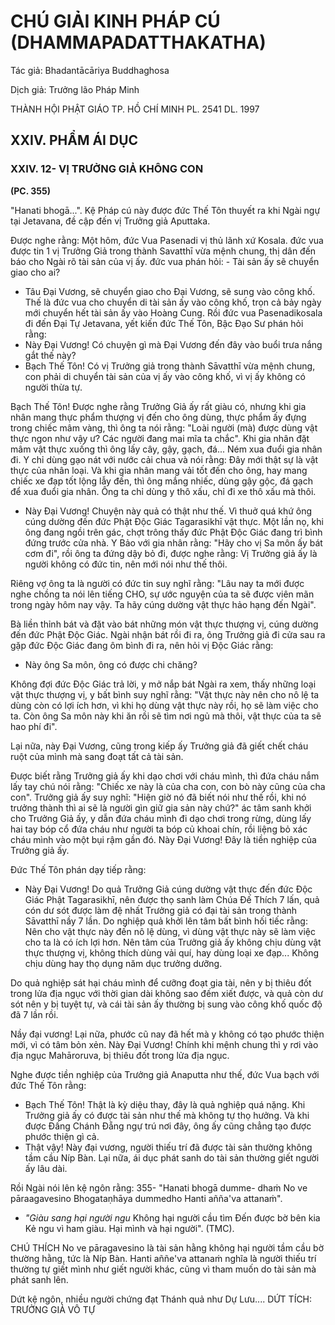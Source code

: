 # CHÚ GIẢI KINH PHÁP CÚ (DHAMMAPADATTHAKATHA)

Tác giả: Bhadantācāriya Buddhaghosa

Dịch giả: Trưởng lão Pháp Minh

THÀNH HỘI PHẬT GIÁO TP. HỒ CHÍ MINH
PL. 2541 DL. 1997

## XXIV. PHẨM ÁI DỤC

### XXIV. 12- VỊ TRƯỞNG GIẢ KHÔNG CON

**(PC. 355)**

"Hanati bhogā...".
Kệ Pháp cú này được đức Thế Tôn thuyết ra khi Ngài ngự tại Jetavana, đề cập đến vị Trưởng giả Aputtaka.

Được nghe rằng: Một hôm, đức Vua Pasenadi vị thủ lãnh xứ Kosala. đức vua được tin 1 vị
Trưởng Giả trong thành Savatthī vừa mệnh chung, thị dân đến báo cho Ngài rõ tài sản của vị ấy. đức vua phán hỏi: - Tài sản ấy sẽ chuyển giao cho ai?

- Tâu Đại Vương, sẽ chuyển giao cho Đại Vương, sẽ sung vào công khố. Thế là đức vua cho chuyển di tài sản ấy vào công khố, trọn cả bảy ngày mới chuyển hết tài sản ấy vào Hoàng Cung. Rồi đức vua Pasenadikosala đi đến Đại Tự Jetavana, yết kiến đức Thế Tôn, Bậc Đạo Sư phán hỏi rằng:
- Này Đại Vương! Có chuyện gì mà Đại Vương đến đây vào buổi trưa nắng gắt thế này?
- Bạch Thế Tôn! Có vị Trưởng giả trong thành Sāvatthī vừa mệnh chung, con phải di chuyển tài sản của vị ấy vào công khố, vì vị ấy không có người thừa tự.

Bạch Thế Tôn! Được nghe rằng Trưởng Giả ấy rất giàu có, nhưng khi gia nhân mang thực phẩm thượng vị đến cho ông dùng, thực phẩm ấy đựng trong chiếc mâm vàng, thì ông ta nói rằng: "Loài người (mà) được dùng vật thực ngon như vậy ư? Các người đang mai mĩa ta chắc". Khi gia nhân đặt mâm vật thực xuống thì ông lấy cây, gậy, gạch, đá... Ném xua đuổi gia nhân đi. Y chỉ dùng gạo nát với nước cải chua và nói rằng: Đây mới thật sự là vật thực của nhân loại. Và khi gia nhân mang vải tốt đến cho ông, hay mang chiếc xe đạp tốt lộng lẫy đến, thì ông mắng nhiếc, dùng gậy gộc, đá gạch để xua đuổi gia nhân. Ông ta chỉ dùng y thô xấu, chỉ đi xe thô xấu mà thôi.

- Này Đại Vương! Chuyện này quả có thật như thế. Vì thuở quá khứ ông cúng dường đến đức
  Phật Độc Giác Tagarasikhī vật thực. Một lần nọ, khi ông đang ngồi trên gác, chợt trông thấy đức
  Phật Độc Giác đang trì bình đứng trước cửa nhà. Y Bảo với gia nhân rằng: "Hãy cho vị Sa môn ấy bát cơm đi", rồi ông ta đứng dậy bỏ đi, được nghe rằng: Vị Trưởng giả ấy là người không có đức tin, nên mới nói như thế thôi.

Riêng vợ ông ta là người có đức tin suy nghĩ rằng: "Lâu nay ta mới được nghe chồng ta nói lên tiếng CHO, sự ước nguyện của ta sẽ được viên mãn trong ngày hôm nay vậy. Ta hãy cúng dường vật thực hảo hạng đến Ngài".

Bà liền thỉnh bát và đặt vào bát những món vật thực thượng vị, cúng dường đến đức Phật Độc
Giác. Ngài nhận bát rồi đi ra, ông Trưởng giả đi cửa sau ra gặp đức Độc Giác đang ôm bình đi ra, nên hỏi vị Độc Giác rằng:

- Này ông Sa môn, ông có được chi chăng?

Không đợi đức Độc Giác trả lời, y mở nắp bát Ngài ra xem, thấy những loại vật thực thượng vị, y bất bình suy nghĩ rằng: "Vật thực này nên cho nô lệ ta dùng còn có lợi ích hơn, vì khi họ dùng vật thực này rồi, họ sẽ làm việc cho ta. Còn ông Sa môn này khi ăn rồi sẽ tìm nơi ngủ mà thôi, vật thực của ta sẽ hao phí đi".

Lại nữa, này Đại Vương, cũng trong kiếp ấy Trưởng giả đã giết chết cháu ruột của mình mà sang đoạt tất cả tài sản.

Được biết rằng Trưởng giả ấy khi dạo chơi với cháu mình, thì đứa cháu nắm lấy tay chú nói rằng: "Chiếc xe này là của cha con, con bò này cũng của cha con". Trưởng giả ấy suy nghĩ: "Hiện giờ nó đã biết nói như thế rồi, khi nó trưởng thành thì ai sẽ là người gìn giữ gia sản này chứ?" ác tâm sanh khởi cho Trưởng Giả ấy, y dẫn đứa cháu mình đi dạo chơi trong rừng, dùng lấy hai tay bóp cổ đứa cháu như người ta bóp củ khoai chín, rồi liệng bỏ xác cháu mình vào một bụi rậm gần đó. Này Đại Vương! Đây là tiền nghiệp của Trưởng giả ấy.

Đức Thế Tôn phán dạy tiếp rằng:

- Này Đại Vương! Do quả Trưởng Giả cúng dường vật thực đến đức Độc Giác Phật Tagarasikhī, nên được thọ sanh làm Chúa Đế Thích 7 lấn, quả cón dư sót được làm đệ nhất Trưởng giả có đại tài sản trong thành Sāvatthī nầy 7 lần. Do nghiệp quả khởi lên tâm bất bình hối tiếc rằng: Nên cho vật thực này đến nô lệ dùng, vì dùng vật thực này sẽ làm việc cho ta là có ích lợi hơn. Nên tâm của
  Trưởng giả ấy không chịu dùng vật thực thượng vị, không thích dùng vải quí, hay dùng loại xe đạp...
  Không chịu dùng hay thọ dụng năm dục trưởng dưỡng.

Do quả nghiệp sát hại cháu mình để cưỡng đoạt gia tài, nên y bị thiêu đốt trong lửa địa ngục với thời gian dài không sao đếm xiết được, và quả còn dư sót nên y bị tuyệt tự, và cái tài sản ấy thường bị sung vào công khố quốc độ đã 7 lần rồi.

Nầy đại vương! Lại nữa, phước cũ nay đã hết mà y không có tạo phước thiện mới, vì có tâm bỏn xẻn. Này Đại Vương! Chính khi mệnh chung thì y rơi vào địa ngục Mahāroruva, bị thiêu đốt trong lửa địa ngục.

Nghe được tiền nghiệp của Trưởng giả Anaputta như thế, đức Vua bạch với đức Thế Tôn rằng:

- Bạch Thế Tôn! Thật là kỳ diệu thay, đây là quả nghiệp quá nặng. Khi Trưởng giả ấy có được tài sản như thế mà không tự thọ hưởng. Và khi được Đấng Chánh Đẵng ngự trú nơi đây, ông ấy cũng chẳng tạo được phước thiện gì cả.
- Thật vậy! Này đại vương, người thiếu trí đã được tài sản thường không tầm cầu Níp Bàn. Lại nữa, ái dục phát sanh do tài sản thường giết người ấy lâu dài.

Rồi Ngài nói lên kệ ngôn rằng: 355- "Hanati bhogā dumme- dhaṁ
No ve pāraagavesino
Bhogataṇhāya dummedho
Hanti añña'va attanaṁ".

- _"Giàu sang hại người ngu_
  Không hại người cầu tìm Đến được bờ bên kia
  Kẻ ngu vì ham giàu.
  Hại mình và hại người". (TMC).

CHÚ THÍCH
No ve pāragavesino là tài sản hằng không hại người tầm cầu bờ thường hằng, tức là Níp Bàn.
Hanti aññe'va attanaṁ nghĩa là người thiếu trí thường tự giết mình như giết người khác, cũng vì tham muốn do tài sản mà phát sanh lên.

Dứt kệ ngôn, nhiều người chứng đạt Thánh quả như Dự Lưu....
DỨT TÍCH: TRƯỞNG GIẢ VÔ TỰ
